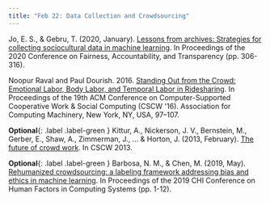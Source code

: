 ```yaml
---
title: "Feb 22: Data Collection and Crowdsourcing"
---
```


Jo, E. S., & Gebru, T. (2020, January). [Lessons from archives: Strategies for collecting sociocultural data in machine learning](https://dl.acm.org/doi/pdf/10.1145/3351095.3372829). In Proceedings of the 2020 Conference on Fairness, Accountability, and Transparency (pp. 306-316).

Noopur Raval and Paul Dourish. 2016. [Standing Out from the Crowd: Emotional Labor, Body Labor, and Temporal Labor in Ridesharing](https://dl.acm.org/doi/10.1145/2818048.2820026). In Proceedings of the 19th ACM Conference on Computer-Supported Cooperative Work & Social Computing (CSCW '16). Association for Computing Machinery, New York, NY, USA, 97–107. 

**Optional**{: .label .label-green } Kittur, A., Nickerson, J. V., Bernstein, M., Gerber, E., Shaw, A., Zimmerman, J., ... & Horton, J. (2013, February). [The future of crowd work](https://www.lri.fr/~mbl/ENS/CSCW/2012/papers/Kittur-CSCW13.pdf). In CSCW 2013.

**Optional**{: .label .label-green } Barbosa, N. M., & Chen, M. (2019, May). [Rehumanized crowdsourcing: a labeling framework addressing bias and ethics in machine learning](https://drive.google.com/file/d/14nP7tYwqKPUZyhJhh5jePKRhX-HFHnRM/view?usp=sharing). In Proceedings of the 2019 CHI Conference on Human Factors in Computing Systems (pp. 1-12).